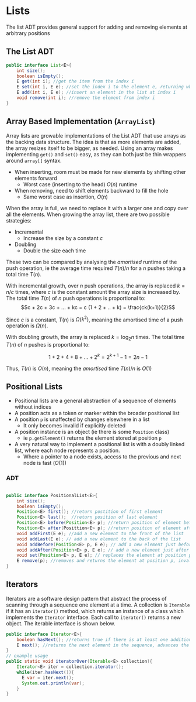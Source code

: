 # Lists

The list ADT provides general support for adding and removing elements at arbitrary positions

## The List ADT

```java
public interface List<E>{
    int size();
    boolean isEmpty();
    E get(int i); //get the item from the index i
    E set(int i, E e); //set the index i to the element e, returning what used to be at that index
    E add(int i, E e); //insert an element in the list at index i
    void remove(int i); //remove the element from index i
}
```

## Array Based Implementation (`ArrayList`)

Array lists are growable implementations of the List ADT that use arrays as the backing data structure. The idea is that as more elements are added, the array resizes itself to be bigger, as needed. Using an array makes implementing `get()` and `set()` easy, as they can both just be thin wrappers around `array[]` syntax.

- When inserting, room must be made for new elements by shifting other elements forward
  - Worst case (inserting to the head) $O(n)$ runtime
- When removing, need to shift elements backward to fill the hole
  - Same worst case as insertion, $O(n)$

When the array is full, we need to replace it with a larger one and copy over all the elements. When growing the array list, there are two possible strategies:

- Incremental
  - Increase the size by a constant $c$
- Doubling
  - Double the size each time

These two can be compared by analysing the _amortised_ runtime of the push operation, ie the average time required $T(n) / n$ for a $n$ pushes taking a total time $T(n)$.

With incremental growth, over $n$ push operations, the array is replaced $k= n/c$ times, where $c$ is the constant amount the array size is increased by. The total time $T(n)$ of $n$ push operations is proportional to:
$$c + 2c + 3c + ... + kc = c (1 + 2 + .. + k) = \frac{ck(k+1)}{2}$$

Since $c$ is a constant, $T(n)$ is $\Omega(k^2)$, meaning the amortised time of a push operation is $\Omega(n)$.

With doubling growth, the array is replaced $k = \log_2 n$ times. The total time $T(n)$ of $n$ pushes is proportional to:

$$1 + 2 + 4 + 8 + ... + 2^k = 2^{k+1} -1 = 2n-1$$

Thus, $T(n)$ is $O(n)$, meaning the _amortised_ time $T(n)/n$ is $O(1)$

## Positional Lists

- Positional lists are a general abstraction of a sequence of elements without indices
- A position acts as a token or marker within the broader positional list
- A position `p` is unaffected by changes elsewhere in a list
  - It only becomes invalid if explicitly deleted
- A position instance is an object (ie there is some `Position` class)
  - ie `p.getElement()` returns the element stored at position `p`
- A very natural way to implement a positional list is with a doubly linked list, where each node represents a position.
  - Where a pointer to a node exists, access to the previous and next node is fast ($O(1)$)

### ADT

```java

public interface PositionalList<E>{
    int size();
    boolean isEmpty();
    Position<E> first(); //return postition of first element
    Position<E> last();  //return position of last element
    Position<E> before(Position<E> p); //return position of element before position p
    Position<E> after(Posittion<E> p); //return position of element after position p
    void addFirst(E e); //add a new element to the front of the list
    void addLast(E e); // add a new element to the back of the list
    void addBefore(Position<E> p, E e); // add a new element just before position p
    void addAfter(Position<E> p, E e); // add a new element just after position p
    void set(Position<E> p, E e); // replaces the element at position p with element e
    E remove(p); //removes and returns the element at position p, invalidating the position
}
```

## Iterators

Iterators are a software design pattern that abstract the process of scanning through a sequence one element at a time. A collection is `Iterable` if it has an `iterator()` method, which returns an instance of a class which implements the `Iterator` interface. Each call to `iterator()` returns a new object. The iterable interface is shown below.

```java
public interface Iterator<E>{
    boolean hasNext(); //returns true if there is at least one additional element in the sequence
    E next(); //returns the next element in the sequence, advances the iterator by 1 position.
}
// example usage
public static void iteratorOver(Iterable<E> collection){
    Iterator<E> iter = collection.iterator();
    while(iter.hasNext()){
      E var = iter.next();
      System.out.println(var);
    }
}
```
